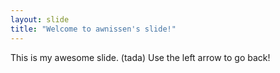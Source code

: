 ```yaml
---
layout: slide
title: "Welcome to awnissen's slide!"
---
```

This is my awesome slide. (tada)
Use the left arrow to go back!
